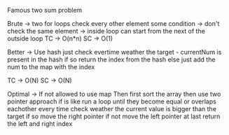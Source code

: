 Famous two sum problem

Brute ->
  two for loops check every other element
  some condition
    -> don't check the same element
    -> inside loop can start from the next of the outside loop
TC -> O(n*n)
SC -> O(1)

Better ->
  Use hash
  just check evertime weather the target - currentNum is present
  in the hash
  if so return the index from the hash
  else just add the num to the map with the index

TC -> O(N)
SC -> O(N)

Optimal ->
  If not allowed to use map
  Then first sort the array
  then use two pointer approach
  if is like run a loop until they become equal or overlaps eachother
  every time check weather the current value is bigger
  than the target if so move the right pointer
  if not move the left pointer at last return the left and right index
